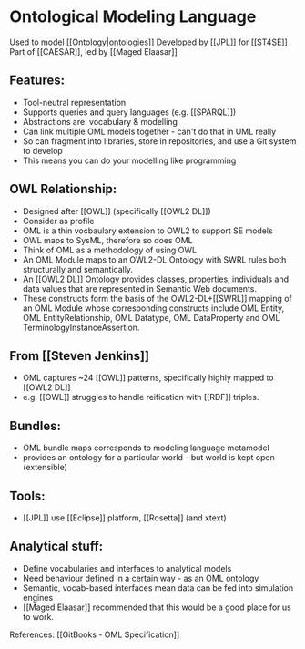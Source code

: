 # Ontological Modeling Language
Used to model [[Ontology|ontologies]]
Developed by [[JPL]] for [[ST4SE]]
Part of [[CAESAR]], led by [[Maged Elaasar]]

## Features:
 - Tool-neutral representation
 - Supports queries and query languages (e.g. [[SPARQL]])
 - Abstractions are: vocabulary & modelling
 - Can link multiple OML models together - can't do that in UML really		
 - So can fragment into libraries, store in repositories, and use a Git system to develop
 - This means you can do your modelling like programming	

## OWL Relationship:
 - Designed after [[OWL]] (specifically [[OWL2 DL]])
 - Consider as profile
 - OML is a thin vocbaulary extension to OWL2 to support SE models
 - OWL maps to SysML, therefore so does OML
 - Think of OML as a methodology of using OWL
 - An OML Module maps to an OWL2-DL Ontology with SWRL rules both structurally and semantically.
 - An [[OWL2 DL]] Ontology provides classes, properties, individuals and data values that are represented in Semantic Web documents.
 - These constructs form the basis of the OWL2-DL+[[SWRL]] mapping of an OML Module whose corresponding constructs include OML Entity, OML EntityRelationship, OML Datatype, OML DataProperty and OML TerminologyInstanceAssertion.

## From [[Steven Jenkins]]
 - OML captures ~24 [[OWL]] patterns, specifically highly mapped to [[OWL2 DL]]
 - e.g. [[OWL]] struggles to handle reification with [[RDF]] triples.


## Bundles:
 - OML bundle maps corresponds to modeling language metamodel
 - provides an ontology for a particular world - but world is kept open (extensible)

## Tools:
 - [[JPL]] use [[Eclipse]] platform, [[Rosetta]] (and xtext)		

## Analytical stuff:
 - Define vocabularies and interfaces to analytical models
 - Need behaviour defined in a certain way - as an OML ontology
 - Semantic, vocab-based interfaces mean data can be fed into simulation engines
 - [[Maged Elaasar]] recommended that this would be a good place for us to work.




References:
[[GitBooks - OML Specification]]